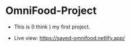 # OmniFood-Project

- This is (I think ) my first project.

- Live view: https://sayed-omnifood.netlify.app/

